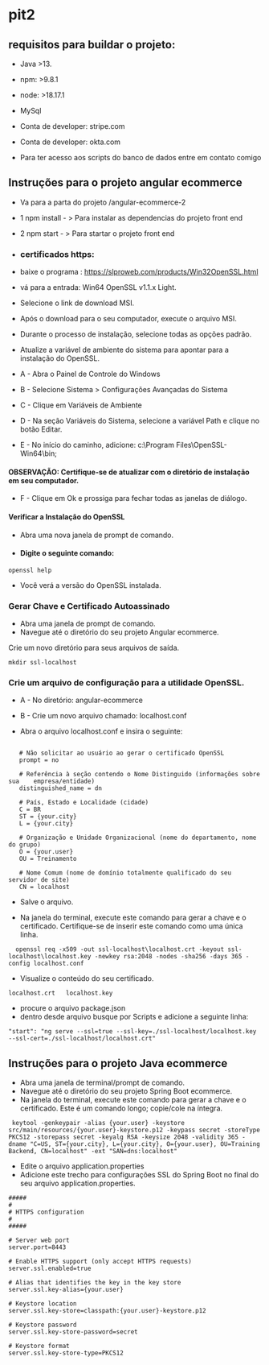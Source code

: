 # pit2

## requisitos para buildar o projeto:
 - Java >13.
 - npm: >9.8.1
 - node: >18.17.1
 - MySql
 - Conta de developer: stripe.com
 - Conta de developer: okta.com

 - Para ter acesso aos scripts do banco de dados entre em contato comigo

## Instruções para o projeto angular ecommerce
- Va para a parta do  projeto /angular-ecommerce-2
- 1 npm install - > Para instalar as dependencias do projeto front end
- 2 npm start - > Para startar o projeto front end
 - ### certificados https:
 - baixe o programa :
  https://slproweb.com/products/Win32OpenSSL.html

 - vá para a entrada: Win64 OpenSSL v1.1.x Light.

 - Selecione o link de download MSI.

 - Após o download para o seu computador, execute o arquivo MSI.

 - Durante o processo de instalação, selecione todas as opções padrão.

 - Atualize a variável de ambiente do sistema para apontar para a instalação do OpenSSL.

 - A - Abra o Painel de Controle do Windows

 - B - Selecione Sistema > Configurações Avançadas do Sistema

 - C - Clique em Variáveis de Ambiente

 - D - Na seção Variáveis do Sistema, selecione a variável Path e clique no botão Editar.

 - E - No início do caminho, adicione: c:\Program Files\OpenSSL-Win64\bin;

 #### OBSERVAÇÃO: Certifique-se de atualizar com o diretório de instalação em seu computador.

 - F - Clique em Ok e prossiga para fechar todas as janelas de diálogo.

 #### Verificar a Instalação do OpenSSL

 - Abra uma nova janela de prompt de comando.

 - #### Digite o seguinte comando:

```
openssl help
```
 - Você verá a versão do OpenSSL instalada.

### Gerar Chave e Certificado Autoassinado
 - Abra uma janela de prompt de comando.
 - Navegue até o diretório do seu projeto Angular ecommerce.

 Crie um novo diretório para seus arquivos de saída.

 ```
 mkdir ssl-localhost
 ```

 ### Crie um arquivo de configuração para a utilidade OpenSSL.

- A - No diretório: angular-ecommerce

- B - Crie um novo arquivo chamado: localhost.conf

 - Abra o arquivo localhost.conf e insira o seguinte:
 ```

    # Não solicitar ao usuário ao gerar o certificado OpenSSL
    prompt = no

    # Referência à seção contendo o Nome Distinguido (informações sobre sua    empresa/entidade)
    distinguished_name = dn

    # País, Estado e Localidade (cidade)
    C = BR
    ST = {your.city}
    L = {your.city}

    # Organização e Unidade Organizacional (nome do departamento, nome do grupo)
    O = {your.user}
    OU = Treinamento

    # Nome Comum (nome de domínio totalmente qualificado do seu servidor de site)
    CN = localhost
 ```

 - Salve o arquivo.

- Na janela do terminal, execute este comando para gerar a chave e o certificado. Certifique-se de inserir este comando como uma única linha.
 ```
   openssl req -x509 -out ssl-localhost\localhost.crt -keyout ssl-localhost\localhost.key -newkey rsa:2048 -nodes -sha256 -days 365 -config localhost.conf
```

 - Visualize o conteúdo do seu certificado. 
 ```
localhost.crt   localhost.key
 ```
 - procure o arquivo package.json
 - dentro desde arquivo busque por Scripts e adicione a seguinte linha: 
```
"start": "ng serve --ssl=true --ssl-key=./ssl-localhost/localhost.key --ssl-cert=./ssl-localhost/localhost.crt"
```
 
## Instruções para o projeto Java ecommerce

 - Abra uma janela de terminal/prompt de comando.
 - Navegue até o diretório do seu projeto Spring Boot ecommerce.
 - Na janela do terminal, execute este comando para gerar a chave e o certificado. Este é um comando longo; copie/cole na íntegra.

 ```
  keytool -genkeypair -alias {your.user} -keystore src/main/resources/{your.user}-keystore.p12 -keypass secret -storeType PKCS12 -storepass secret -keyalg RSA -keysize 2048 -validity 365 -dname "C=US, ST={your.city}, L={your.city}, O={your.user}, OU=Training Backend, CN=localhost" -ext "SAN=dns:localhost"
```

- Edite o arquivo application.properties
- Adicione este trecho para configurações SSL do Spring Boot no final do seu arquivo application.properties.

  
```
#####
#
# HTTPS configuration
#
#####

# Server web port
server.port=8443

# Enable HTTPS support (only accept HTTPS requests)
server.ssl.enabled=true

# Alias that identifies the key in the key store
server.ssl.key-alias={your.user}

# Keystore location
server.ssl.key-store=classpath:{your.user}-keystore.p12

# Keystore password
server.ssl.key-store-password=secret

# Keystore format
server.ssl.key-store-type=PKCS12
``` 
